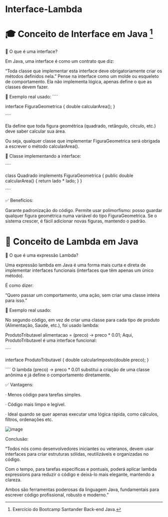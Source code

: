 # Interface-Lambda

# 🎓 Conceito de Interface em Java [^1]

📘 O que é uma interface?

Em Java, uma interface é como um contrato que diz:

“Toda classe que implementar esta interface deve obrigatoriamente criar os métodos definidos nela.”
Pense na interface como um molde ou esqueleto de comportamento. Ela não implementa lógica, apenas define o que as classes devem fazer.

🧪 Exemplo real usado:
´´´´

interface FiguraGeometrica {
    double calcularArea();
}

´´´´

Ela define que toda figura geométrica (quadrado, retângulo, círculo, etc.) deve saber calcular sua área.

 Ou seja, qualquer classe que implementar FiguraGeometrica será obrigada a escrever o método calcularArea().

🧱 Classe implementando a interface:

´´´´

class Quadrado implements FiguraGeometrica {
    public double calcularArea() {
        return lado * lado;
    }
}

´´´´

✅ Benefícios:

Garante padronização do código.
Permite usar polimorfismo: posso guardar qualquer figura geométrica numa variável do tipo FiguraGeometrica.
Se o sistema crescer, é fácil adicionar novas figuras, mantendo o padrão.


# 🧠 Conceito de Lambda em Java

📘 O que é uma expressão Lambda?

Uma expressão lambda em Java é uma forma mais curta e direta de implementar interfaces funcionais (interfaces que têm apenas um único método).

É como dizer:

“Quero passar um comportamento, uma ação, sem criar uma classe inteira para isso.”

🧪 Exemplo real usado:

No segundo código, em vez de criar uma classe para cada tipo de produto (Alimentação, Saúde, etc.), foi usado lambda:

ProdutoTributavel alimentacao = (preco) -> preco * 0.01;
Aqui, ProdutoTributavel é uma interface funcional:

´´´´

interface ProdutoTributavel {
    double calcularImposto(double preco);
}

´´´´
O lambda (preco) -> preco * 0.01 substitui a criação de uma classe anônima e já define o comportamento diretamente.

✅ Vantagens:

·      Menos código para tarefas simples.

·      Código mais limpo e legível.

·      Ideal quando se quer apenas executar uma lógica rápida, como cálculos, filtros, ordenações etc.

![image](https://github.com/user-attachments/assets/34e68547-bec9-4eec-b7a6-215079cb79b3)


Conclusão:

“Todos nós como desenvolvedores iniciantes ou veteranos, devem usar interfaces para criar estruturas sólidas, reutilizáveis e organizadas no código.

Com o tempo, para tarefas específicas e pontuais, poderá aplicar lambda expressions para reduzir o código e deixá-lo mais elegante, mantendo a clareza.

Ambos são ferramentas poderosas da linguagem Java, fundamentais para escrever código profissional, robusto e moderno.”

[^1]: Exercício do Bootcamp Santander Back-end Java.

